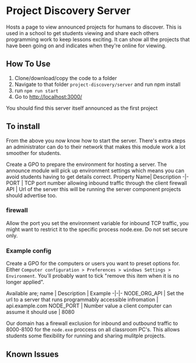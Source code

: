 # Project Discovery Server

Hosts a page to view announced projects for humans to discover.
This is used in a school to get students viewing and share each others programming work to keep lessons exciting. It can show all the projects that have been going on and indicates when they're online for viewing.

## How To Use

1. Clone/download/copy the code to a folder
1. Navigate to that folder `project-discovery/server` and run npm install
1. run `npm run start`
1. Go to [http://localhost:3000/](http://localhost:3000/)

You should find this server itself announced as the first project

## To install
From the above you now know how to start the server. There's extra steps an administrator can do to their network that makes this module work a lot smoother for students.

Create a GPO to prepare the environment for hosting a server. The announce module will pick up environment settings which means you can avoid students having to get details correct.
Property Name| Description
-|-
PORT | TCP port number allowing inbound traffic through the client firewall
API | Url of the server this will be running the server component projects should advertise too.

### firewall
Allow the port you set the environment variable for inbound TCP traffic, you might want to restrict it to the specific process node.exe. Do not set secure only.

### Example config
Create a GPO for the computers or users you want to preset options for. Either `Computer configuration > Preferences > windows Settings > Environment`. You'll probably want to tick "remove this item when it is no longer applied".

Available are;
name | Description | Example
-|-|-
NODE_ORG_API | Set the url to a server that runs programmably accessible infromation | api.example.com
NODE_PORT | Number value a client computer can assume it should use | 8080

Our domain has a firewall exclusion for inbound and outbound traffic to 8000-8100 for the `node.exe` proccess on all classroom PC's. This allows students some flexibility for running and sharing mulitple projects.

## Known Issues
